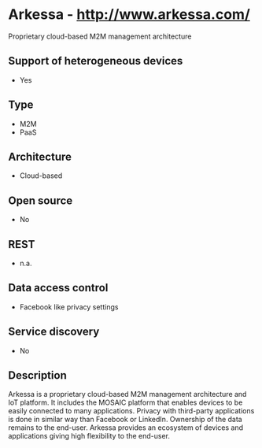 #  Arkessa - http://www.arkessa.com/
Proprietary cloud-based M2M management architecture

## Support of heterogeneous devices
- Yes

## Type
- M2M
- PaaS

## Architecture
- Cloud-based


## Open source
- No

## REST
- n.a.

## Data access control
- Facebook like privacy settings

## Service discovery
- No

## Description
Arkessa is a proprietary cloud-based M2M management architecture and IoT platform. It includes the MOSAIC platform that enables devices to be easily connected to many applications. Privacy with third-party applications is done in similar way than Facebook or LinkedIn. Ownership of the data remains to the end-user. Arkessa provides an ecosystem of devices and applications giving high flexibility to the end-user.
